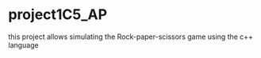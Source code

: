 # project1C5_AP

this project allows simulating the Rock-paper-scissors game using the c++ language
